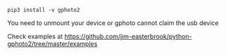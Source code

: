 
```
pip3 install -v gphoto2
```

You need to unmount your device or gphoto cannot claim the usb device

Check examples at https://github.com/jim-easterbrook/python-gphoto2/tree/master/examples
